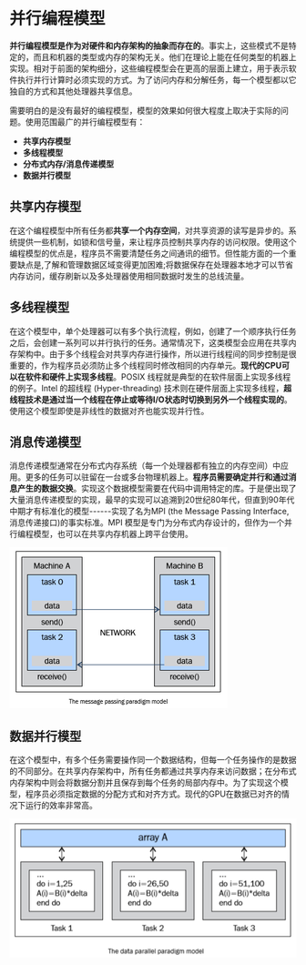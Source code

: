 <!--
 * @Date: 2021.05.31 16:54:54
 * @Description: Omit
 * @LastEditors: Rustle Karl
 * @LastEditTime: 2021.05.31 16:59:32
-->

# 并行编程模型

**并行编程模型是作为对硬件和内存架构的抽象而存在的**。事实上，这些模式不是特定的，而且和机器的类型或内存的架构无关。他们在理论上能在任何类型的机器上实现。相对于前面的架构细分，这些编程模型会在更高的层面上建立，用于表示软件执行并行计算时必须实现的方式。为了访问内存和分解任务，每一个模型都以它独自的方式和其他处理器共享信息。

需要明白的是没有最好的编程模型，模型的效果如何很大程度上取决于实际的问题。使用范围最广的并行编程模型有：

-   **共享内存模型**
-   **多线程模型**
-   **分布式内存/消息传递模型**
-   **数据并行模型**

## 共享内存模型

在这个编程模型中所有任务都**共享一个内存空间**，对共享资源的读写是异步的。系统提供一些机制，如锁和信号量，来让程序员控制共享内存的访问权限。使用这个编程模型的优点是，程序员不需要清楚任务之间通讯的细节。但性能方面的一个重要缺点是,了解和管理数据区域变得更加困难;将数据保存在处理器本地才可以节省内存访问，缓存刷新以及多处理器使用相同数据时发生的总线流量。

## 多线程模型

在这个模型中，单个处理器可以有多个执行流程，例如，创建了一个顺序执行任务之后，会创建一系列可以并行执行的任务。通常情况下，这类模型会应用在共享内存架构中。由于多个线程会对共享内存进行操作，所以进行线程间的同步控制是很重要的，作为程序员必须防止多个线程同时修改相同的内存单元。**现代的CPU可以在软件和硬件上实现多线程**。POSIX 线程就是典型的在软件层面上实现多线程的例子。Intel 的超线程 (Hyper-threading) 技术则在硬件层面上实现多线程，**超线程技术是通过当一个线程在停止或等待I/O状态时切换到另外一个线程实现的**。使用这个模型即使是非线性的数据对齐也能实现并行性。

## 消息传递模型

消息传递模型通常在分布式内存系统（每一个处理器都有独立的内存空间）中应用。更多的任务可以驻留在一台或多台物理机器上。**程序员需要确定并行和通过消息产生的数据交换**。实现这个数据模型需要在代码中调用特定的库。于是便出现了大量消息传递模型的实现，最早的实现可以追溯到20世纪80年代，但直到90年代中期才有标准化的模型------实现了名为MPI (the Message Passing Interface, 消息传递接口)的事实标准。MPI 模型是专门为分布式内存设计的，但作为一个并行编程模型，也可以在共享内存机器上跨平台使用。

![image](../images/Page-15-Image-1.png)

## 数据并行模型

在这个模型中，有多个任务需要操作同一个数据结构，但每一个任务操作的是数据的不同部分。在共享内存架构中，所有任务都通过共享内存来访问数据；在分布式内存架构中则会将数据分割并且保存到每个任务的局部内存中。为了实现这个模型，程序员必须指定数据的分配方式和对齐方式。现代的GPU在数据已对齐的情况下运行的效率非常高。

![image](../images/Page-16-Image-1.png)
